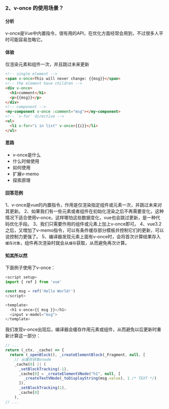 ### 2、v-once 的使用场景？

#### 分析
v-once是Vue中内置指令，很有用的API，在优化方面经常会用到，不过很多人平时可能容易忽略它。

#### 体验
仅渲染元素和组件一次，并且跳过未来更新
```html
<!-- single element -->
<span v-once>This will never change: {{msg}}</span>
<!-- the element have children -->
<div v-once>
  <h1>comment</h1>
  <p>{{msg}}</p>
</div>
<!-- component -->
<my-component v-once :comment="msg"></my-component>
<!-- `v-for` directive -->
<ul>
  <li v-for="i in list" v-once>{{i}}</li>
</ul>
```



#### 思路
- v-once是什么
- 什么时候使用
- 如何使用
- 扩展v-memo
- 探索原理

#### 回答范例
1、v-once是vue的内置指令，作用是仅渲染指定组件或元素一次，并跳过未来对其更新。
2、如果我们有一些元素或者组件在初始化渲染之后不再需要变化，这种情况下适合使用v-once，这样哪怕这些数据变化，vue也会跳过更新，是一种代码优化手段。
3、我们只需要作用的组件或元素上加上v-once即可。
4、vue3.2之后，又增加了v-memo指令，可以有条件缓存部分模板并控制它们的更新，可以说控制力更强了。
5、编译器发现元素上面有v-once时，会将首次计算结果存入`缓存对象`，组件再次渲染时就会从`缓存`获取，从而避免再次计算。


#### 知其所以然
下面例子使用了v-once：
```js
<script setup>
import { ref } from 'vue'

const msg = ref('Hello World!')
</script>

<template>
  <h1 v-once>{{ msg }}</h1>
  <input v-model="msg">
</template>
```

我们发现v-once出现后，编译器会缓存作用元素或组件，从而避免以后更新时重新计算这一部分：

```js
// ...
return (_ctx, _cache) => {
  return (_openBlock(), _createElementBlock(_Fragment, null, [
    // 从缓存获取vnode
    _cache[0] || (
      _setBlockTracking(-1),
      _cache[0] = _createElementVNode("h1", null, [
        _createTextVNode(_toDisplayString(msg.value), 1 /* TEXT */)
      ]),
      _setBlockTracking(1),
      _cache[0]
    ),
// ...
```